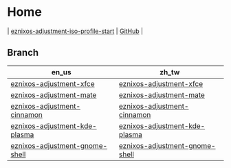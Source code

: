 

# Home

| [eznixos-adjustment-iso-profile-start](https://samwhelp.github.io/eznixos-adjustment-iso-profile-start/) | [GitHub](https://github.com/samwhelp/eznixos-adjustment-iso-profile-start) |


## Branch

| en_us | zh_tw |
| --- | --- |
| [eznixos-adjustment-xfce](https://github.com/samwhelp/eznixos-adjustment-iso-profile-start/tree/en_us-xfce) | [eznixos-adjustment-xfce](https://github.com/samwhelp/eznixos-adjustment-iso-profile-start/tree/zh_tw-xfce) |
| [eznixos-adjustment-mate](https://github.com/samwhelp/eznixos-adjustment-iso-profile-start/tree/en_us-mate) | [eznixos-adjustment-mate](https://github.com/samwhelp/eznixos-adjustment-iso-profile-start/tree/zh_tw-mate) |
| [eznixos-adjustment-cinnamon](https://github.com/samwhelp/eznixos-adjustment-iso-profile-start/tree/en_us-cinnamon) | [eznixos-adjustment-cinnamon](https://github.com/samwhelp/eznixos-adjustment-iso-profile-start/tree/zh_tw-cinnamon) |
| [eznixos-adjustment-kde-plasma](https://github.com/samwhelp/eznixos-adjustment-iso-profile-start/tree/en_us-kde-plasma) | [eznixos-adjustment-kde-plasma](https://github.com/samwhelp/eznixos-adjustment-iso-profile-start/tree/zh_tw-kde-plasma) |
| [eznixos-adjustment-gnome-shell](https://github.com/samwhelp/eznixos-adjustment-iso-profile-start/tree/en_us-gnome-shell) | [eznixos-adjustment-gnome-shell](https://github.com/samwhelp/eznixos-adjustment-iso-profile-start/tree/zh_tw-gnome-shell) |
